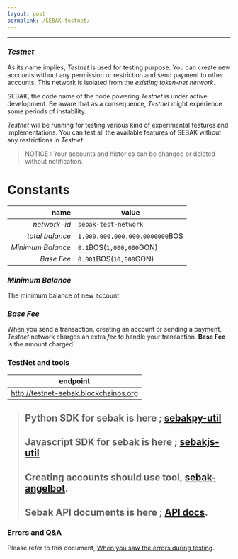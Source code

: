 ```yaml
---
layout: post
permalink: /SEBAK-testnet/
---
```

---
### *Testnet*
As its name implies, *Testnet* is used for testing purpose. You can create new accounts without any permission or restriction and send payment to other accounts. This network is isolated from the *existing token-net network*.

SEBAK, the code name of the node powering *Testnet* is under active development. Be aware that as a consequence, *Testnet* might experience some periods of instability.

*Testnet* will be running for testing various kind of experimental features and implementations. You can test all the available features of SEBAK without any restrictions in *Testnet*.

> NOTICE : Your accounts and histories can be changed or deleted without notification.

# Constants

| name | value |
| --: | -- |
| *network-id* | `sebak-test-network` |
| *total balance* | `1,000,000,000,000.0000000`BOS |
| *Minimum Balance* | `0.1`BOS(`1,000,000`GON) |
| *Base Fee* | `0.001`BOS(`10,000`GON) |

### *Minimum Balance*
The minimum balance of new account.

### *Base Fee*
When you send a transaction, creating an account or sending a payment, *Testnet* network charges an extra *fee* to handle your transaction. **Base Fee** is the amount charged.

### TestNet and tools

| endpoint | 
| -- |
| http://testnet-sebak.blockchainos.org| 

> ## Python SDK for sebak is here ; [sebakpy-util](https://github.com/spikeekips/sebakpy-util)
> ## Javascript SDK for sebak is here ; [sebakjs-util](https://github.com/bosnet/sebakjs-sdk)
> ## Creating accounts should use tool, [sebak-angelbot](https://github.com/spikeekips/sebak-angelbot).
> ## Sebak API documents is here ; [API docs](https://bosnet.github.io/docs/api/).

### Errors and Q&A
 Please refer to this document, [When you saw the errors during testing](http://devteam.blockchainos.org/docs/how-to-report-issue/). 
